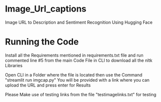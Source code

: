 # Image_Url_captions
Image URL to Description and Sentiment Recognition Using Hugging Face

# Running the Code
Install all the Requirements mentioned in requirements.txt file and run commented line #5 from the main Code File in CLI to download all the nltk Libraries

Open CLI in a Folder where the file is located then use the Command "streamlit run imgcap.py" You will be provided with a link where you can upload the URL and press enter for Results


Please Make use of testing links from the file "testimagelinks.txt" for testing
